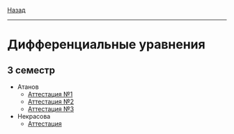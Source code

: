 [Назад](../../README.md)
***
# Дифференциальные уравнения
## 3 семестр
+ Атанов
  + [Аттестация №1](diffur-pr-att-1-fact.md)
  + [Аттестация №2](diffur-pr-att-2-fact.md)
  + [Аттестация №3](diffur-pr-att-3-fact.md)
+ Некрасова
  +  [Аттестация](diffur-pr-att-fact.md)
